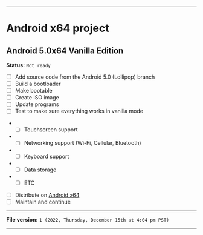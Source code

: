 
***

# Android x64 project

## Android 5.0x64 Vanilla Edition

**Status:** `Not ready`

- [ ] Add source code from the Android 5.0 (Lollipop) branch
- [ ] Build a bootloader
- [ ] Make bootable
- [ ] Create ISO image
- [ ] Update programs
- [ ] Test to make sure everything works in vanilla mode
- - [ ] Touchscreen support
- - [ ] Networking support (Wi-Fi, Cellular, Bluetooth)
- - [ ] Keyboard support
- - [ ] Data storage
- - [ ] ETC
- [ ] Distribute on [Android x64](https://archive.org/details/@android-x64)
- [ ] Maintain and continue

***

**File version:** `1 (2022, Thursday, December 15th at 4:04 pm PST)`

***
